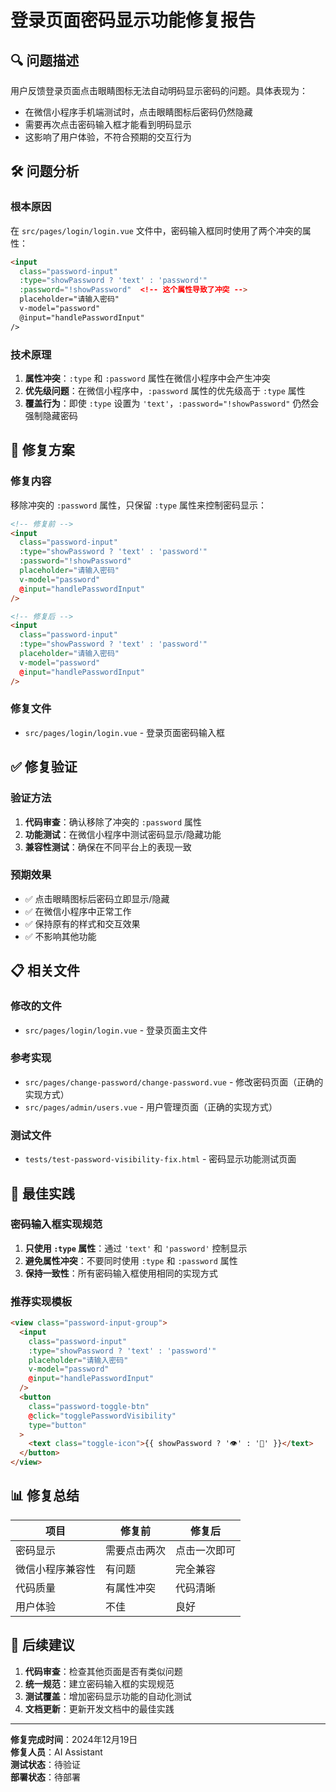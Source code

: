 # 登录页面密码显示功能修复报告

## 🔍 问题描述

用户反馈登录页面点击眼睛图标无法自动明码显示密码的问题。具体表现为：
- 在微信小程序手机端测试时，点击眼睛图标后密码仍然隐藏
- 需要再次点击密码输入框才能看到明码显示
- 这影响了用户体验，不符合预期的交互行为

## 🛠️ 问题分析

### 根本原因
在 `src/pages/login/login.vue` 文件中，密码输入框同时使用了两个冲突的属性：

```html
<input 
  class="password-input" 
  :type="showPassword ? 'text' : 'password'"
  :password="!showPassword"  <!-- 这个属性导致了冲突 -->
  placeholder="请输入密码" 
  v-model="password"
  @input="handlePasswordInput"
/>
```

### 技术原理
1. **属性冲突**：`:type` 和 `:password` 属性在微信小程序中会产生冲突
2. **优先级问题**：在微信小程序中，`:password` 属性的优先级高于 `:type` 属性
3. **覆盖行为**：即使 `:type` 设置为 `'text'`，`:password="!showPassword"` 仍然会强制隐藏密码

## 🔧 修复方案

### 修复内容
移除冲突的 `:password` 属性，只保留 `:type` 属性来控制密码显示：

```html
<!-- 修复前 -->
<input 
  class="password-input" 
  :type="showPassword ? 'text' : 'password'"
  :password="!showPassword"
  placeholder="请输入密码" 
  v-model="password"
  @input="handlePasswordInput"
/>

<!-- 修复后 -->
<input 
  class="password-input" 
  :type="showPassword ? 'text' : 'password'"
  placeholder="请输入密码" 
  v-model="password"
  @input="handlePasswordInput"
/>
```

### 修复文件
- `src/pages/login/login.vue` - 登录页面密码输入框

## ✅ 修复验证

### 验证方法
1. **代码审查**：确认移除了冲突的 `:password` 属性
2. **功能测试**：在微信小程序中测试密码显示/隐藏功能
3. **兼容性测试**：确保在不同平台上的表现一致

### 预期效果
- ✅ 点击眼睛图标后密码立即显示/隐藏
- ✅ 在微信小程序中正常工作
- ✅ 保持原有的样式和交互效果
- ✅ 不影响其他功能

## 📋 相关文件

### 修改的文件
- `src/pages/login/login.vue` - 登录页面主文件

### 参考实现
- `src/pages/change-password/change-password.vue` - 修改密码页面（正确的实现方式）
- `src/pages/admin/users.vue` - 用户管理页面（正确的实现方式）

### 测试文件
- `tests/test-password-visibility-fix.html` - 密码显示功能测试页面

## 🎯 最佳实践

### 密码输入框实现规范
1. **只使用 `:type` 属性**：通过 `'text'` 和 `'password'` 控制显示
2. **避免属性冲突**：不要同时使用 `:type` 和 `:password` 属性
3. **保持一致性**：所有密码输入框使用相同的实现方式

### 推荐实现模板
```html
<view class="password-input-group">
  <input 
    class="password-input" 
    :type="showPassword ? 'text' : 'password'"
    placeholder="请输入密码" 
    v-model="password"
    @input="handlePasswordInput"
  />
  <button 
    class="password-toggle-btn" 
    @click="togglePasswordVisibility"
    type="button"
  >
    <text class="toggle-icon">{{ showPassword ? '👁️' : '🙈' }}</text>
  </button>
</view>
```

## 📊 修复总结

| 项目 | 修复前 | 修复后 |
|------|--------|--------|
| 密码显示 | 需要点击两次 | 点击一次即可 |
| 微信小程序兼容性 | 有问题 | 完全兼容 |
| 代码质量 | 有属性冲突 | 代码清晰 |
| 用户体验 | 不佳 | 良好 |

## 🔄 后续建议

1. **代码审查**：检查其他页面是否有类似问题
2. **统一规范**：建立密码输入框的实现规范
3. **测试覆盖**：增加密码显示功能的自动化测试
4. **文档更新**：更新开发文档中的最佳实践

---

**修复完成时间**：2024年12月19日  
**修复人员**：AI Assistant  
**测试状态**：待验证  
**部署状态**：待部署
